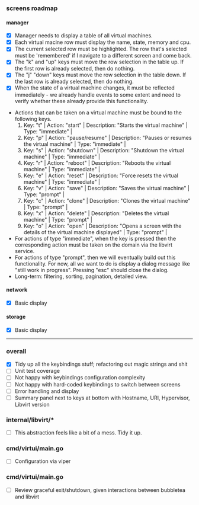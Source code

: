 ### screens roadmap

#### manager
 - [x] Manager needs to display a table of all virtual machines. 
 - [x] Each virtual macine row must display the name, state, memory and cpu.
 - [x] The current selected row must be highlighted. The row that's selected must be 'remembered' if I navigate to a different screen and come back.
 - [x] The "k" and "up" keys must move the row selection in the table up. If the first row is already selected, then do nothing. 
 - [x] The "j" "down" keys must move the row selection in the table down. If the last row is already selected, then do nothing.
 - [x] When the state of a virtual machine changes, it must be reflected immediately - we already handle events to some extent and need to verify whether these already provide this functionality.
 - Actions that can be taken on a virtual machine must be bound to the following keys.
    1. Key: "t" | Action: "start" | Description: "Starts the virtual machine" | Type: "immediate" |
    2. Key: "p" | Action: "pause/resume" | Description: "Pauses or resumes the virtual machine" | Type: "immediate" |
    3. Key: "s" | Action: "shutdown" | Description: "Shutdown the virtual machine" | Type: "immediate" |
    4. Key: "r" | Action: "reboot" | Description: "Reboots the virtual machine" | Type: "immediate" |
    5. Key: "e" | Action: "reset" | Description: "Force resets the virtual machine" | Type: "immediate" |
    6. Key: "v" | Action: "save" | Description: "Saves the virtual machine" | Type: "prompt" |
    7. Key: "c" | Action: "clone" | Description: "Clones the virtual machine" | Type: "prompt" |
    8. Key: "x" | Action: "delete" | Description: "Deletes the virtual machine" | Type: "prompt" |
    9. Key: "o" | Action: "open" | Description: "Opens a screen with the details of the  virtual machine displayed" | Type: "prompt" |
 - For actions of type "immediate", when the key is pressed then the corresponding action must be taken on the domain via the libvirt service.
 - For actions of type "prompt", then we will eventually build out this functionality. For now, all we want to do is display a dialog message like "still work in progress". Pressing "esc" should close the dialog.
 - Long-term: filtering, sorting, pagination, detailed view. 

#### network
 - [x] Basic display

#### storage
 - [x] Basic display

---

### overall
 - [x] Tidy up all the keybindings stuff; refactoring out magic strings and shit
 - [ ] Unit test coverage
 - [ ] Not happy with keybindings configuration complexity
 - [ ] Not happy with hard-coded keybindings to switch between screens
 - [ ] Error handling and display
 - [ ] Summary panel next to keys at bottom with Hostname, URI, Hypervisor, Libvirt version

### internal/libvirt/*
 - [ ] This abstraction feels like a bit of a mess. Tidy it up.

### cmd/virtui/main.go
 - [ ] Configuration via viper

### cmd/virtui/main.go
 - [ ] Review graceful exit/shutdown, given interactions between bubbletea and libvirt

